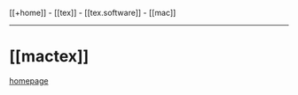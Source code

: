 [[+home]] -  [[tex]] - [[tex.software]] - [[mac]]

---

# [[mactex]]

[homepage](https://tug.org/mactex/)
